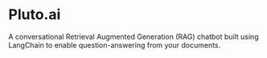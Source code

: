 # Pluto.ai

A conversational Retrieval Augmented Generation (RAG) chatbot built using LangChain to enable question-answering from your documents.